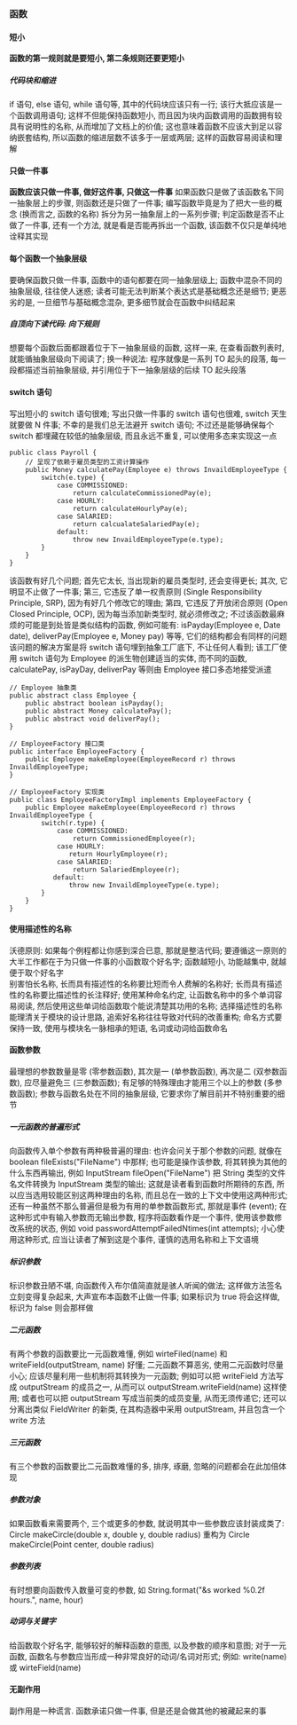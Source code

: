 ### 函数

#### 短小
**函数的第一规则就是要短小, 第二条规则还要更短小**

##### 代码块和缩进
if 语句, else 语句, while 语句等, 其中的代码块应该只有一行; 该行大抵应该是一个函数调用语句; 这样不但能保持函数短小, 而且因为块内函数调用的函数拥有较具有说明性的名称, 从而增加了文档上的价值; 这也意味着函数不应该大到足以容纳嵌套结构, 所以函数的缩进层数不该多于一层或两层; 这样的函数容易阅读和理解

#### 只做一件事
**函数应该只做一件事, 做好这件事, 只做这一件事**
如果函数只是做了该函数名下同一抽象层上的步骤, 则函数还是只做了一件事; 编写函数毕竟是为了把大一些的概念 (换而言之, 函数的名称) 拆分为另一抽象层上的一系列步骤; 判定函数是否不止做了一件事, 还有一个方法, 就是看是否能再拆出一个函数, 该函数不仅只是单纯地诠释其实现

#### 每个函数一个抽象层级
要确保函数只做一件事, 函数中的语句都要在同一抽象层级上; 函数中混杂不同的抽象层级, 往往使人迷惑; 读者可能无法判断某个表达式是基础概念还是细节; 更恶劣的是, 一旦细节与基础概念混杂, 更多细节就会在函数中纠结起来

##### 自顶向下读代码: 向下规则
想要每个函数后面都跟着位于下一抽象层级的函数, 这样一来, 在查看函数列表时, 就能循抽象层级向下阅读了; 换一种说法: 程序就像是一系列 TO 起头的段落, 每一段都描述当前抽象层级, 并引用位于下一抽象层级的后续 TO 起头段落

#### switch 语句
写出短小的 switch 语句很难; 写出只做一件事的 switch 语句也很难, switch 天生就要做 N 件事; 不幸的是我们总无法避开 switch 语句; 不过还是能够确保每个 switch 都埋藏在较低的抽象层级, 而且永远不重复, 可以使用多态来实现这一点
```
public class Payroll {
    // 呈现了依赖于雇员类型的工资计算操作
    public Money calculatePay(Employee e) throws InvaildEmployeeType {
        switch(e.type) {
            case COMMISSIONED:
                return calculateCommissionedPay(e);
            case HOURLY:
                return calculateHourlyPay(e);
            case SAlARIED:
                return calcualateSalariedPay(e);
            default:
                throw new InvaildEmployeeType(e.type);
        }
    }
}
```
该函数有好几个问题; 首先它太长, 当出现新的雇员类型时, 还会变得更长; 其次, 它明显不止做了一件事; 第三, 它违反了单一权责原则 (Single Responsibility Principle, SRP), 因为有好几个修改它的理由; 第四, 它违反了开放闭合原则 (Open Closed Principle, OCP), 因为每当添加新类型时, 就必须修改之; 不过该函数最麻烦的可能是到处皆是类似结构的函数, 例如可能有: isPayday(Employee e, Date date), deliverPay(Employee e, Money pay) 等等, 它们的结构都会有同样的问题  
该问题的解决方案是将 switch 语句埋到抽象工厂底下, 不让任何人看到; 该工厂使用 switch 语句为 Employee 的派生物创建适当的实体, 而不同的函数, calculatePay, isPayDay, deliverPay 等则由 Employee 接口多态地接受派遣
```
// Employee 抽象类
public abstract class Employee {
    public abstract boolean isPayday();
    public abstract Money calculatePay();
    public abstract void deliverPay();
}

// EmployeeFactory 接口类
public interface EmployeeFactory {
    public Employee makeEmployee(EmployeeRecord r) throws InvaildEmployeeType;
}

// EmployeeFactory 实现类
public class EmployeeFactoryImpl implements EmployeeFactory {
    public Employee makeEmployee(EmployeeRecord r) throws InvaildEmployeeType {
        switch(r.type) {
            case COMMISSIONED:
                return CommissionedEmployee(r);
            case HOURLY:
               return HourlyEmployee(r);
            case SAlARIED:
                return SalariedEmployee(r);
           default:
               throw new InvaildEmployeeType(e.type);
        }
    }
}
```

#### 使用描述性的名称
沃德原则: 如果每个例程都让你感到深合已意, 那就是整洁代码; 要遵循这一原则的大半工作都在于为只做一件事的小函数取个好名字; 函数越短小, 功能越集中, 就越便于取个好名字  
别害怕长名称, 长而具有描述性的名称要比短而令人费解的名称好; 长而具有描述性的名称要比描述性的长注释好; 使用某种命名约定, 让函数名称中的多个单词容易阅读, 然后使用这些单词给函数取个能说清楚其功用的名称; 选择描述性的名称能理清关于模块的设计思路, 追索好名称往往导致对代码的改善重构; 命名方式要保持一致, 使用与模块名一脉相承的短语, 名词或动词给函数命名

#### 函数参数
最理想的参数数量是零 (零参数函数), 其次是一 (单参数函数), 再次是二 (双参数函数), 应尽量避免三 (三参数函数); 有足够的特殊理由才能用三个以上的参数 (多参数函数); 参数与函数名处在不同的抽象层级, 它要求你了解目前并不特别重要的细节

##### 一元函数的普遍形式
向函数传入单个参数有两种极普遍的理由: 也许会问关于那个参数的问题, 就像在 boolean fileExists("FileName") 中那样; 也可能是操作该参数, 将其转换为其他的什么东西再输出, 例如 InputStream fileOpen("FileName") 把 String 类型的文件名文件转换为 InputStream 类型的输出; 这就是读者看到函数时所期待的东西, 所以应当选用较能区别这两种理由的名称, 而且总在一致的上下文中使用这两种形式; 还有一种虽然不那么普遍但是极为有用的单参数函数形式, 那就是事件 (event); 在这种形式中有输入参数而无输出参数, 程序将函数看作是一个事件, 使用该参数修改系统的状态, 例如 void passwordAttemptFailedNtimes(int attempts); 小心使用这种形式, 应当让读者了解到这是个事件, 谨慎的选用名称和上下文语境

##### 标识参数
标识参数丑陋不堪, 向函数传入布尔值简直就是骇人听闻的做法; 这样做方法签名立刻变得复杂起来, 大声宣布本函数不止做一件事; 如果标识为 true 将会这样做, 标识为 false 则会那样做

##### 二元函数
有两个参数的函数要比一元函数难懂, 例如 wirteFiled(name) 和 writeField(outputStream, name) 好懂; 二元函数不算恶劣, 使用二元函数时尽量小心; 应该尽量利用一些机制将其转换为一元函数; 例如可以把 writeField 方法写成 outputStream 的成员之一, 从而可以 outputStream.writeField(name) 这样使用; 或者也可以把 outputStream 写成当前类的成员变量, 从而无须传递它; 还可以分离出类似 FieldWriter 的新类, 在其构造器中采用 outputStream, 并且包含一个 write 方法

##### 三元函数
有三个参数的函数要比二元函数难懂的多, 排序, 琢磨, 忽略的问题都会在此加倍体现

##### 参数对象
如果函数看来需要两个, 三个或更多的参数, 就说明其中一些参数应该封装成类了: Circle makeCircle(double x, double y, double radius) 重构为 Circle makeCircle(Point center, double radius)

##### 参数列表
有时想要向函数传入数量可变的参数, 如 String.format("&s worked %0.2f hours.", name, hour)

##### 动词与关键字
给函数取个好名字, 能够较好的解释函数的意图, 以及参数的顺序和意图; 对于一元函数, 函数名与参数应当形成一种非常良好的动词/名词对形式; 例如: write(name) 或 wirteField(name)

#### 无副作用
副作用是一种谎言. 函数承诺只做一件事, 但是还是会做其他的被藏起来的事
